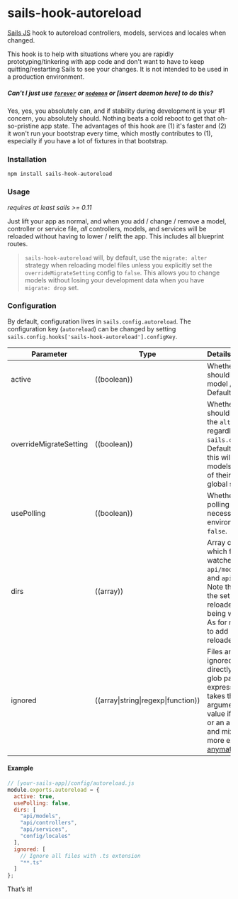 # sails-hook-autoreload

[Sails JS](http://sailsjs.org) hook to autoreload controllers, models, services and locales when changed.

This hook is to help with situations where you are rapidly prototyping/tinkering with app code and don't want to have to keep quitting/restarting Sails to see your changes.  It is not intended to be used in a production environment.

##### _Can't I just use [`forever`](https://github.com/foreverjs/forever) or [`nodemon`](https://github.com/remy/nodemon) or [insert daemon here] to do this_?

Yes, yes, you absolutely can, and if stability during development is your #1 concern, you absolutely should.  Nothing beats a cold reboot to get that oh-so-pristine app state.  The advantages of this hook are (1) it's faster and (2) it won't run your bootstrap every time, which mostly contributes to (1), especially if you have a lot of fixtures in that bootstrap.  

### Installation

`npm install sails-hook-autoreload`

### Usage
*requires at least sails >= 0.11*

Just lift your app as normal, and when you add / change / remove a model, controller or service file, *all* controllers, models, and services will be reloaded without having to lower / relift the app. This includes all blueprint routes.

> `sails-hook-autoreload` will, by default, use the `migrate: alter` strategy when reloading model files unless you explicitly set the `overrideMigrateSetting` config to `false`.  This allows you to change models without losing your development data when you have `migrate: drop` set.

### Configuration

By default, configuration lives in `sails.config.autoreload`.  The configuration key (`autoreload`) can be changed by setting `sails.config.hooks['sails-hook-autoreload'].configKey`.

Parameter      | Type                | Details
-------------- | ------------------- |:---------------------------------
active        | ((boolean)) | Whether or not the hook should watch for controller / model / service changes.  Defaults to `true`.
overrideMigrateSetting | ((boolean)) | Whether or not the hook should reload the app using the `alter` migrate setting, regardless of what is set in `sails.config.models.migrate`.  Defaults to `true`.  Note that this will have no effect on models with `migrate` settings of their own that override the global setting.
usePolling    | ((boolean)) | Whether or not to use the polling feature. Slower but necessary for certain environments. Defaults to `false`.
dirs          | ((array)) | Array of strings indicating which folders should be watched.  Defaults to the `api/models`, `api/controllers`, and `api/services` folders. Note that this won't change the set of files being reloaded, but the set of files being watched for changes. As for now, it's not possible to add new directories to be reloaded.
ignored       | ((array\|string\|regexp\|function)) |  Files and/or directories to be ignored. Pass a string to be directly matched, string with glob patterns, regular expression test, function that takes the testString as an argument and returns a truthy value if it should be matched, or an array of any number and mix of these types. For more examples look up [anymatch docs](https://github.com/es128/anymatch).

#### Example

```javascript
// [your-sails-app]/config/autoreload.js
module.exports.autoreload = {
  active: true,
  usePolling: false,
  dirs: [
    "api/models",
    "api/controllers",
    "api/services",
    "config/locales"
  ],
  ignored: [
    // Ignore all files with .ts extension
    "**.ts"
  ]
};

```

That&rsquo;s it!
